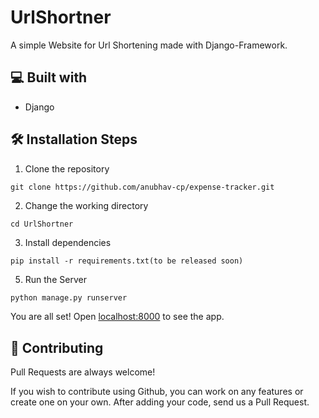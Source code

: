 # UrlShortner

A simple Website for Url Shortening made with Django-Framework.


## 💻 Built with
- Django

## 🛠️ Installation Steps

1. Clone the repository
```
git clone https://github.com/anubhav-cp/expense-tracker.git
```


2. Change the working directory
```
cd UrlShortner
```

3. Install dependencies
```
pip install -r requirements.txt(to be released soon)
```

5. Run the Server
```python
python manage.py runserver
```
You are all set! Open [localhost:8000](http://localhost:8000/) to see the app.

## 🍰 Contributing

Pull Requests are always welcome! 

If you wish to contribute using Github, you can work on any features or create one on your own. After adding your code, send us a Pull Request.



